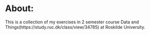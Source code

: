 # About:
<p> This is a collection of my exercises in 2 semester course Data and Things(https://study.ruc.dk/class/view/34785) at Roskilde University. </p>
